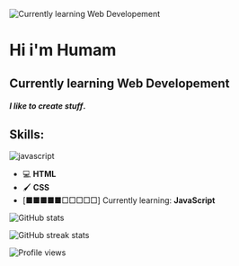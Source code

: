 ![Currently learning Web Developement](https://i.pinimg.com/originals/b1/5b/d5/b15bd596014d9d9310e59b07b85da550.gif)

# Hi i'm Humam
## Currently learning Web Developement

#### *I like to create stuff*.

## Skills:

![javascript](/js(1).png)
* 💻 **HTML**
* 🖌️ **CSS**
* [■■■■■□□□□□] Currently learning: **JavaScript**




![GitHub stats](https://github-readme-stats.vercel.app/api?username=Humaminho&show_icons=true&count_private=true)  

![GitHub streak stats](https://github-readme-streak-stats.herokuapp.com/?user=Humaminho)  

![Profile views](https://gpvc.arturio.dev/Humaminho)  
